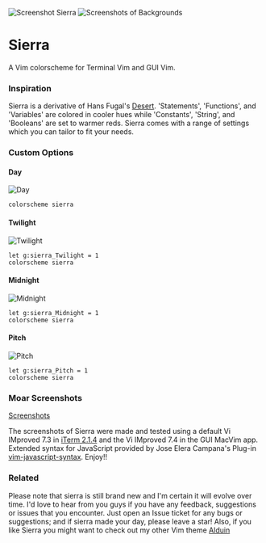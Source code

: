 ![Screenshot Sierra](https://cloud.githubusercontent.com/assets/11221489/12998696/988748a2-d0fb-11e5-8a21-5ed1cb4f713b.jpg)
![Screenshots of Backgrounds](https://cloud.githubusercontent.com/assets/11221489/12998707/c49087ce-d0fb-11e5-9cfd-63ecd78544c6.png)

# Sierra #

A Vim colorscheme for Terminal Vim and GUI Vim. 

### Inspiration ###

Sierra is a derivative of Hans Fugal's [Desert](https://github.com/fugalh/desert.vim). 'Statements', 'Functions', and 'Variables' are colored in cooler hues while 'Constants', 'String', and 'Booleans' are set to warmer reds. Sierra comes with a range of settings which you can tailor to fit your needs.

### Custom Options ###

#### Day ####
![Day](https://cloud.githubusercontent.com/assets/11221489/13026632/f1a86bda-d1e3-11e5-8319-bc51e6feb26c.png)

    colorscheme sierra

#### Twilight ####
![Twilight](https://cloud.githubusercontent.com/assets/11221489/13026633/f7453c6c-d1e3-11e5-8116-1687009a7b28.png)

    let g:sierra_Twilight = 1
    colorscheme sierra

#### Midnight ####
![Midnight](https://cloud.githubusercontent.com/assets/11221489/13026634/fdd2160e-d1e3-11e5-9e00-702c2cc9e00b.png)

    let g:sierra_Midnight = 1
    colorscheme sierra

#### Pitch ####
![Pitch](https://cloud.githubusercontent.com/assets/11221489/13026637/04503aec-d1e4-11e5-9459-2dfbdae70e1b.png)

    let g:sierra_Pitch = 1
    colorscheme sierra

### Moar Screenshots ###
[Screenshots](https://github.com/AlessandroYorba/Sierra/issues/1)

The screenshots of Sierra were made and tested using a default Vi IMproved 7.3 in [iTerm 2.1.4](https://www.iterm2.com) and the Vi IMproved 7.4 in the GUI MacVim app. Extended syntax for JavaScript provided by Jose Elera Campana's Plug-in [vim-javascript-syntax](https://github.com/jelera/vim-javascript-syntax). Enjoy!!

### Related ###
Please note that sierra is still brand new and I'm certain it will evolve over time. I'd love to hear from you guys if you have any feedback, suggestions or issues that you encounter. Just open an Issue ticket for any bugs or suggestions; and if sierra made your day, please leave a star! Also, if you like Sierra you might want to check out my other Vim theme [Alduin](https://github.com/AlessandroYorba/Alduin)
